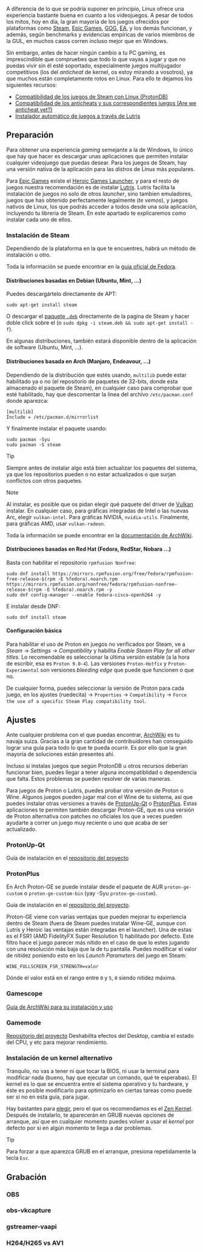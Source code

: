 A diferencia de lo que se podría suponer en principio, Linux ofrece una experiencia bastante buena en cuanto a los videojuegos. A pesar de todos los mitos, hoy en día, la gran mayoría de los juegos ofrecidos por plataformas como [Steam](https://store.steampowered.com/), [Epic Games](https://www.epicgames.com/), [GOG](https://www.gog.com), [EA](https://www.ea.com/), y los demás funcionan, y además, según benchmarks y evidencias empíricas de varios miembros de la GUL, en muchos casos corren incluso mejor que en Windows.

Sin embargo, antes de hacer ningún cambio a tu PC gaming, es imprescindible que compruebes que todo lo que vayas a jugar y que no puedas vivir sin él esté soportado, especialmente juegos multijugador competitivos (los del _anticheat_ de kernel, os estoy mirando a vosotros), ya que muchos están completamente rotos en Linux. Para ello te dejamos los siguientes recursos:

- [Compatibilidad de los juegos de Steam con Linux (ProtonDB)](https://www.protondb.com/)
- [Compatibilidad de los anticheats y sus correspondientes juegos (Are we anticheat yet?)](https://areweanticheatyet.com/)
- [Instalador automático de juegos a través de Lutris](https://lutris.net/games)


## Preparación
Para obtener una experiencia _gaming_ semejante a la de Windows, lo único que hay que hacer es descargar unas aplicaciones que permiten instalar cualquier videojuego que puedas desear. Para los juegos de Steam, hay una versión nativa de la aplicación para las _distros_ de Linux más populares.  

Para [Epic Games](https://www.epicgames.com/) existe el [Heroic Games Launcher](https://heroicgameslauncher.com/), y para el resto de juegos nuestra recomendación es de instalar [Lutris](https://lutris.net/games). Lutris facilita la instalación de juegos no solo de otros _launcher_, sino tambíen emuladores, juegos que has obtenido perfectamente legalmente (_te vemos_), y juegos nativos de Linux, los que podrás acceder a todos desde una sola aplicación, incluyendo tu libreria de Steam. En este apartado te explicaremos como instalar cada uno de ellos.


### Instalación de Steam
Dependiendo de la plataforma en la que te encuentres, habrá un método de instalación u otro.

Toda la información se puede encontrar en la [guia oficial de Fedora](https://docs.fedoraproject.org/en-US/gaming/proton/).


#### Distribuciones basadas en Debian (Ubuntu, Mint, ...)
Puedes descargártelo directamente de APT:
```
sudo apt-get install steam
```

O descargar el [paquete `.deb`](https://cdn.fastly.steamstatic.com/client/installer/steam.deb) directamente de la pagina de Steam y hacer doble click sobre el (o `sudo dpkg -i steam.deb && sudo apt-get install -f`).

En algunas distribuciones, también estará disponible dentro de la aplicación de software (Ubuntu, Mint, ...).


#### Distribuciones basada en Arch (Manjaro, Endeavour, ...)
Dependiendo de la distribución que estés usando, `multilib` puede estar habilitado ya o no (el repositorio de paquetes de 32-bits, donde esta almacenado el paquete de Steam), en cualquier caso para comprobar que esté habilitado, hay que descomentar la linea del archivo `/etc/pacman.conf` donde aparezca:

```
[multilib]
Include = /etc/pacman.d/mirrorlist
```

Y finalmente instalar el paquete usando:
```
sudo pacman -Syu
sudo pacman -S steam
```

> [!TIP]
> Siempre antes de instalar algo está bien actualizar los paquetes del sistema, ya que los repositorios pueden o no estar actualizados o que surjan conflictos con otros paquetes.

> [!NOTE]
> Al instalar, es posible que os pidan elegir qué paquete del driver de [Vulkan](https://wiki.archlinux.org/title/Vulkan#Installation) instalar. En cualquier caso, para gráficas integradas de Intel o las nuevas Arc, elegir `vulkan-intel`. Para gráficas NVIDIA, `nvidia-utils`. Finalmente, para gráficas AMD, usar `vulkan-radeon`.


Toda la información se puede encontrar en la [documentación de ArchWiki](https://wiki.archlinux.org/title/Steam).


#### Distribuciones basadas en Red Hat (Fedora, RedStar, Nobara ...)
Basta con habilitar el repositorio `rpmfusion Nonfree`:
```
sudo dnf install https://mirrors.rpmfusion.org/free/fedora/rpmfusion-free-release-$(rpm -E %fedora).noarch.rpm https://mirrors.rpmfusion.org/nonfree/fedora/rpmfusion-nonfree-release-$(rpm -E %fedora).noarch.rpm -y
sudo dnf config-manager --enable fedora-cisco-openh264 -y
```

E instalar desde DNF:
```
sudo dnf install steam
```


#### Configuración básica
Para habilitar el uso de Proton en juegos no verificados por Steam, ve a _Steam_ → _Settings_ → _Compatibility_ y habilita _Enable Steam Play for all other titles_. Lo recomendable es seleccionar la última versión estable (a la hora de escribir, esa es `Proton 9.0-4`). Las versiones `Proton-Hotfix` y `Proton-Experimental` son versiones _bleeding edge_ que puede que funcionen o que no.

De cualquier forma, puedes seleccionar la versión de Proton para cada juego, en los ajustes (ruedecita) → `Properties` → `Compatibility` → `Force the use of a specific Steam Play compatibility tool`.




<!-- TODO: #### Distribuciones basadas en Jurix (OpenSUSE, ...) -->


<!-- TODO: ### Instalación de Heroic Games Launcher -->


<!-- TODO: ### Instalación de Lutris -->


## Ajustes

Ante cualquier problema con el que puedas encontrar, [ArchWiki](https://wiki.archlinux.org/title/Main_page) es tu navaja suiza. Gracias a la gran cantidad de contribuidores han conseguido lograr una guía para todo lo que te pueda ocurrir. Es por ello que la gran mayoría de soluciones están presentes ahí.

Incluso si instalas juegos que según ProtonDB u otros recursos deberían funcionar bien, puedes llegar a tener alguna incompatiblidad o dependencia que falta. Estos problemas se pueden resolver de varias maneras.

Para juegos de Proton o Lutris, puedes probar otra versión de Proton o Wine. Algunos juegos pueden jugar mal con el Wine de tu sistema, así que puedes instalar otras versiones a través de [ProtonUp-Qt](#protonup-qt) o [ProtonPlus](#protonplus). Estas aplicaciones te permiten también descargar Proton-GE, que es una versión de Proton alternativa con patches no oficiales los que a veces pueden ayudarte a correr un juego muy reciente o uno que acaba de ser actualizado.


### ProtonUp-Qt
Guía de instalación en el [repositorio del proyecto](https://github.com/DavidoTek/ProtonUp-Qt)


### ProtonPlus
En Arch Proton-GE se puede instalar desde el paquete de AUR `proton-ge-custom` o `proton-ge-custom-bin` (yay -Syu `proton-ge-custom`).

Guía de instalación en el [repositorio del proyecto](https://github.com/Vysp3r/ProtonPlus).

Proton-GE viene con varias ventajas que pueden mejorar tu experiencia dentro de Steam (fuera de Steam puedes instalar Wine-GE, aunque con Lutris y Heroic las ventajas están integradas en el launcher). Una de estas es el FSR1 (AMD FidelityFX Super Resolution 1) habilitado por defecto. Este filtro hace el juego parecer más nítido en el caso de que lo estes jugando con una resolución más baja que la de tu pantalla. Puedes modificar el valor de nitidez poniendo esto en los _Launch Parameters_ del juego en Steam:
```
WINE_FULLSCREEN_FSR_STRENGTH=valor
```
Dónde el valor está en el rango entre `0` y `5`, `0` siendo nitidez máxima.


### Gamescope
[Guía de ArchWiki para su instalación y uso](https://wiki.archlinux.org/title/Gamescope)
<!-- TODO: HDR, escalado, captura de cursor, ... -->


### Gamemode
[Repositorio del proyecto](https://github.com/FeralInteractive/gamemode)
Deshabilita efectos del Desktop, cambia el estado del CPU, y etc para mejorar rendimiento.


### Instalación de un kernel alternativo
Tranquilo, no vas a tener ni que tocar la BIOS, ni usar la terminal para modificar nada (bueno, hay que ejecutar un comando, qué te esperabas). El kernel es lo que se encuentra entre el sistema operativo y tu hardware, y éste es posible modificarlo para optimizarlo en ciertas tareas como puede ser si no en esta guía, para jugar.

Hay bastantes para [elegir](https://wiki.archlinux.org/title/Kernel), pero el que os recomendamos es el [Zen Kernel](https://github.com/zen-kernel/zen-kernel). Después de instalarlo, te aparecerán en GRUB nuevas opciones de arranque, así que en cualquier momento puedes volver a usar el _kernel_ por defecto por si en algún momento te llega a dar problemas.

> [!TIP]
> Para forzar a que aparezca GRUB en el arranque, presiona repetidamente la tecla `Esc`.



## Grabación

### OBS

### obs-vkcapture

### gstreamer-vaapi

### H264/H265 vs AV1
